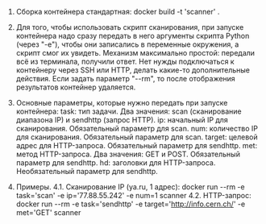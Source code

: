 1. Сборка контейнера стандартная: 
    docker build -t 'scanner' .

2. Для того, чтобы использовать скрипт сканирования, при запуске контейнера надо сразу передать в него аргументы скрипта Python (через "-e"), чтобы они записались в переменные окружения, а скрипт смог их увидеть. Механизм максимально простой: передали всё из терминала, получили ответ. Нет нужды подключаться к контейнеру через SSH или HTTP, делать какие-то дополнительные действия. Если задать параметр "--rm", то после отображения результатов контейнер удаляется.

3. Основные параметры, которые нужно передать при запуске контейнера:
    task: тип задачи. Два значения: scan (сканирование диапазона IP) и sendhttp (запрос HTTP).
    ip: начальный IP для сканирования. Обязательный параметр для scan.
    num: количество IP для сканирования. Обязательный параметр для scan.
    target: целевой адрес для HTTP-запроса. Обязательный параметр для sendhttp.
    met: метод HTTP-запроса. Два значения: GET и POST. Обязательный параметр для sendhttp.
    hd: заголовки для HTTP-запроса. Необязательный параметр для sendhttp.

4. Примеры.
4.1. Сканирование IP (ya.ru, 1 адрес): 
    docker run --rm -e task='scan' -e ip='77.88.55.242' -e num=1 scanner
4.2. HTTP-запрос:
    docker run --rm -e task='sendhttp' -e target='http://info.cern.ch/' -e met='GET' scanner